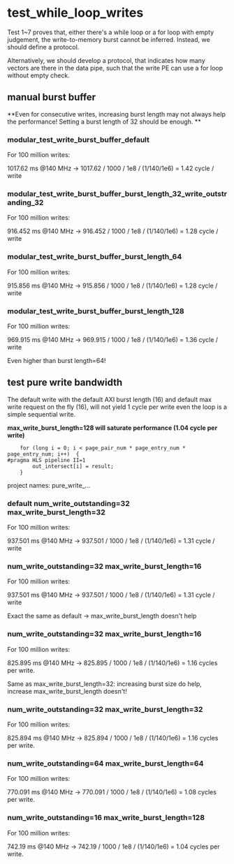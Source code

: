 # test_while_loop_writes

Test 1~7 proves that, either there's a while loop or a for loop with empty judgement, the write-to-memory burst cannot be inferred. Instead, we should define a protocol. 

Alternatively, we should develop a protocol, that indicates how many vectors are there in the data pipe, such that the write PE can use a for loop without empty check.

## manual burst buffer

**Even for consecutive writes, increasing burst length may not always help the performance! Setting a burst length of 32 should be enough. **

### modular_test_write_burst_buffer_default

For 100 million writes: 

1017.62 ms @140 MHz -> 1017.62 / 1000 / 1e8 / (1/140/1e6) = 1.42 cycle / write

### modular_test_write_burst_buffer_burst_length_32_write_outstranding_32

For 100 million writes: 

916.452  ms @140 MHz -> 916.452  / 1000 / 1e8 / (1/140/1e6) = 1.28 cycle / write


### modular_test_write_burst_buffer_burst_length_64

For 100 million writes: 

915.856 ms @140 MHz -> 915.856  / 1000 / 1e8 / (1/140/1e6) = 1.28 cycle / write

### modular_test_write_burst_buffer_burst_length_128

For 100 million writes: 

969.915 ms @140 MHz -> 969.915  / 1000 / 1e8 / (1/140/1e6) = 1.36 cycle / write

Even higher than burst length=64!

## test pure write bandwidth

The default write with the default AXI burst length (16) and default max write request on the fly (16), will not yield 1 cycle per write even the loop is a simple sequential write. 

**max_write_burst_length=128 will saturate performance (1.04 cycle per write)**

```
    for (long i = 0; i < page_pair_num * page_entry_num * page_entry_num; i++)  {
#pragma HLS pipeline II=1
        out_intersect[i] = result;
    }
```

project names: pure_write_...

### default num_write_outstanding=32 max_write_burst_length=32


For 100 million writes: 

937.501 ms @140 MHz -> 937.501 / 1000 / 1e8 / (1/140/1e6) = 1.31 cycle / write


### num_write_outstanding=32 max_write_burst_length=16


For 100 million writes: 

937.501 ms @140 MHz -> 937.501 / 1000 / 1e8 / (1/140/1e6) = 1.31 cycle / write

Exact the same as default -> max_write_burst_length doesn't help


### num_write_outstanding=32 max_write_burst_length=16

For 100 million writes: 

825.895 ms @140 MHz -> 825.895 / 1000 / 1e8 / (1/140/1e6) = 1.16 cycles per write. 

Same as max_write_burst_length=32: increasing burst size do help, increase max_write_burst_length doesn't!

### num_write_outstanding=32 max_write_burst_length=32

For 100 million writes: 

825.894 ms @140 MHz -> 825.894 / 1000 / 1e8 / (1/140/1e6) = 1.16 cycles per write. 

### num_write_outstanding=64 max_write_burst_length=64

For 100 million writes: 

770.091 ms @140 MHz -> 770.091 / 1000 / 1e8 / (1/140/1e6) = 1.08 cycles per write. 


### num_write_outstanding=16 max_write_burst_length=128

For 100 million writes: 

742.19 ms @140 MHz -> 742.19 / 1000 / 1e8 / (1/140/1e6) = 1.04 cycles per write. 